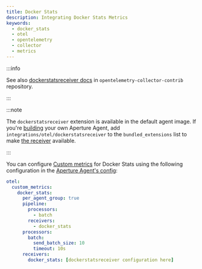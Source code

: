 ```yaml
---
title: Docker Stats
description: Integrating Docker Stats Metrics
keywords:
  - docker_stats
  - otel
  - opentelemetry
  - collector
  - metrics
---
```


:::info

See also [dockerstatsreceiver docs][receiver] in
`opentelemetry-collector-contrib` repository.

:::

:::note

The `dockerstatsreceiver` extension is available in the default agent image. If
you're [building][build] your own Aperture Agent, add
`integrations/otel/dockerstatsreceiver` to the `bundled_extensions` list to make
[the receiver][receiver] available.

:::

You can configure [Custom metrics][custom-metrics] for Docker Stats using the
following configuration in the [Aperture Agent's config][agent-config]:

```yaml
otel:
  custom_metrics:
    docker_stats:
      per_agent_group: true
      pipeline:
        processors:
          - batch
        receivers:
          - docker_stats
      processors:
        batch:
          send_batch_size: 10
          timeout: 10s
      receivers:
        docker_stats: [dockerstatsreceiver configuration here]
```

[build]: /reference/aperturectl/build/agent/agent.md
[receiver]:
  https://github.com/open-telemetry/opentelemetry-collector-contrib/tree/main/receiver/dockerstatsreceiver
[custom-metrics]: /reference/configuration/agent.md#custom-metrics-config
[agent-config]: /reference/configuration/agent.md#agent-o-t-e-l-config

